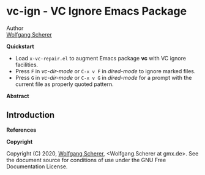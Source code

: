 vc-ign - VC Ignore Emacs Package
================================

Author  
[Wolfgang Scherer](wolfgang.scherer%20@%20gmx.de)

**Quickstart**

-   Load `x-vc-repair.el` to augment Emacs package **vc** with VC ignore facilities.
-   Press `F` in *vc-dir-mode* or `C-x v F` in *dired-mode* to ignore marked files.
-   Press `G` in *vc-dir-mode* or `C-x v G` in *dired-mode* for a prompt with the current file as properly quoted pattern.

**Abstract**

Introduction
------------

**References**

**Copyright**

Copyright (C) 2020, [Wolfgang Scherer](wolfgang.scherer%20@%20gmx.de), &lt;Wolfgang.Scherer at gmx.de&gt;. See the document source for conditions of use under the GNU Free Documentation License.
